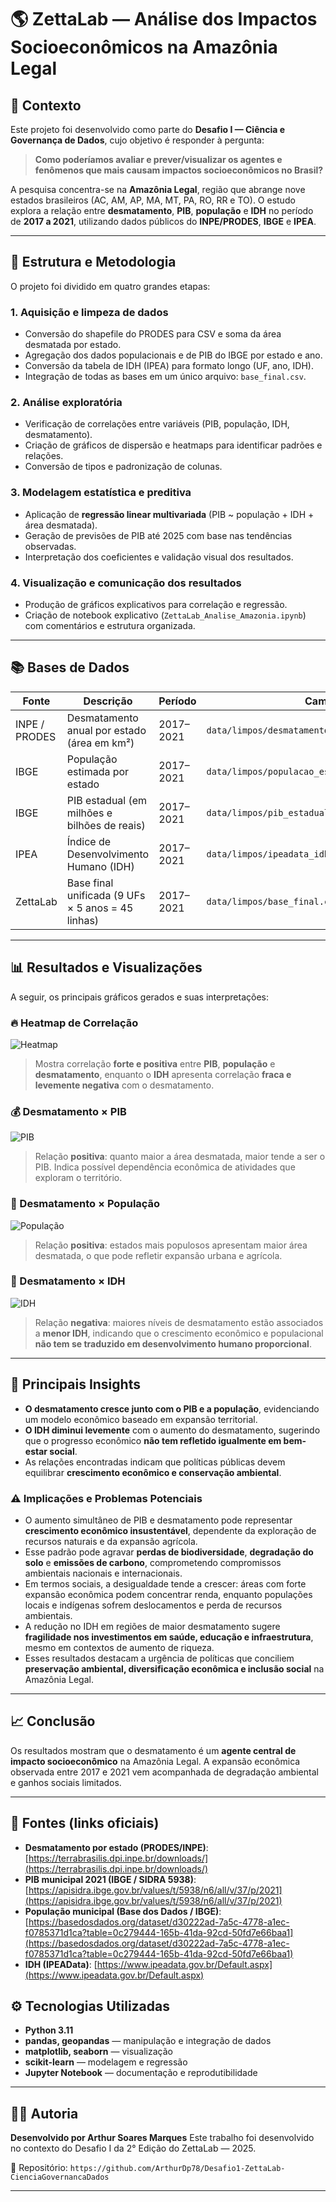 # 🌎 ZettaLab — Análise dos Impactos Socioeconômicos na Amazônia Legal

## 🧭 Contexto

Este projeto foi desenvolvido como parte do **Desafio I — Ciência e Governança de Dados**, cujo objetivo é responder à pergunta:

> **Como poderíamos avaliar e prever/visualizar os agentes e fenômenos que mais causam impactos socioeconômicos no Brasil?**

A pesquisa concentra-se na **Amazônia Legal**, região que abrange nove estados brasileiros (AC, AM, AP, MA, MT, PA, RO, RR e TO). O estudo explora a relação entre **desmatamento**, **PIB**, **população** e **IDH** no período de **2017 a 2021**, utilizando dados públicos do **INPE/PRODES**, **IBGE** e **IPEA**.

---

## 🧩 Estrutura e Metodologia

O projeto foi dividido em quatro grandes etapas:

### 1. Aquisição e limpeza de dados

* Conversão do shapefile do PRODES para CSV e soma da área desmatada por estado.
* Agregação dos dados populacionais e de PIB do IBGE por estado e ano.
* Conversão da tabela de IDH (IPEA) para formato longo (UF, ano, IDH).
* Integração de todas as bases em um único arquivo: `base_final.csv`.

### 2. Análise exploratória

* Verificação de correlações entre variáveis (PIB, população, IDH, desmatamento).
* Criação de gráficos de dispersão e heatmaps para identificar padrões e relações.
* Conversão de tipos e padronização de colunas.

### 3. Modelagem estatística e preditiva

* Aplicação de **regressão linear multivariada** (PIB ~ população + IDH + área desmatada).
* Geração de previsões de PIB até 2025 com base nas tendências observadas.
* Interpretação dos coeficientes e validação visual dos resultados.

### 4. Visualização e comunicação dos resultados

* Produção de gráficos explicativos para correlação e regressão.
* Criação de notebook explicativo (`ZettaLab_Analise_Amazonia.ipynb`) com comentários e estrutura organizada.

---

## 📚 Bases de Dados

| Fonte         | Descrição                                         | Período   | Caminho                                           |
| ------------- | ------------------------------------------------- | --------- | ------------------------------------------------- |
| INPE / PRODES | Desmatamento anual por estado (área em km²)       | 2017–2021 | `data/limpos/desmatamento_2017-2021.csv`          |
| IBGE          | População estimada por estado                     | 2017–2021 | `data/limpos/populacao_estadual_2017-2021.csv`    |
| IBGE          | PIB estadual (em milhões e bilhões de reais)      | 2017–2021 | `data/limpos/pib_estadual_amazonia_2017_2021.csv` |
| IPEA          | Índice de Desenvolvimento Humano (IDH)            | 2017–2021 | `data/limpos/ipeadata_idh_2017-2021.csv`          |
| ZettaLab      | Base final unificada (9 UFs × 5 anos = 45 linhas) | 2017–2021 | `data/limpos/base_final.csv`                      |

---

## 📊 Resultados e Visualizações

A seguir, os principais gráficos gerados e suas interpretações:

### 🔥 Heatmap de Correlação

![Heatmap](img/heatmap.png)

> Mostra correlação **forte e positiva** entre **PIB**, **população** e **desmatamento**, enquanto o **IDH** apresenta correlação **fraca e levemente negativa** com o desmatamento.

### 💰 Desmatamento × PIB

![PIB](img/desmatamento_pib.png)

> Relação **positiva**: quanto maior a área desmatada, maior tende a ser o PIB. Indica possível dependência econômica de atividades que exploram o território.

### 👥 Desmatamento × População

![População](img/desmatamento_populacao.png)

> Relação **positiva**: estados mais populosos apresentam maior área desmatada, o que pode refletir expansão urbana e agrícola.

### 🌱 Desmatamento × IDH

![IDH](img/desmatamento_idh.png)

> Relação **negativa**: maiores níveis de desmatamento estão associados a **menor IDH**, indicando que o crescimento econômico e populacional **não tem se traduzido em desenvolvimento humano proporcional**.

---

## 🧠 Principais Insights

* **O desmatamento cresce junto com o PIB e a população**, evidenciando um modelo econômico baseado em expansão territorial.
* **O IDH diminui levemente** com o aumento do desmatamento, sugerindo que o progresso econômico **não tem refletido igualmente em bem-estar social**.
* As relações encontradas indicam que políticas públicas devem equilibrar **crescimento econômico e conservação ambiental**.

### ⚠️ Implicações e Problemas Potenciais

* O aumento simultâneo de PIB e desmatamento pode representar **crescimento econômico insustentável**, dependente da exploração de recursos naturais e da expansão agrícola.
* Esse padrão pode agravar **perdas de biodiversidade**, **degradação do solo** e **emissões de carbono**, comprometendo compromissos ambientais nacionais e internacionais.
* Em termos sociais, a desigualdade tende a crescer: áreas com forte expansão econômica podem concentrar renda, enquanto populações locais e indígenas sofrem deslocamentos e perda de recursos ambientais.
* A redução no IDH em regiões de maior desmatamento sugere **fragilidade nos investimentos em saúde, educação e infraestrutura**, mesmo em contextos de aumento de riqueza.
* Esses resultados destacam a urgência de políticas que conciliem **preservação ambiental, diversificação econômica e inclusão social** na Amazônia Legal.

---

## 📈 Conclusão 

Os resultados mostram que o desmatamento é um **agente central de impacto socioeconômico** na Amazônia Legal. A expansão econômica observada entre 2017 e 2021 vem acompanhada de degradação ambiental e ganhos sociais limitados.

---

## 🔗 Fontes (links oficiais)

* **Desmatamento por estado (PRODES/INPE)**: [https://terrabrasilis.dpi.inpe.br/downloads/](https://terrabrasilis.dpi.inpe.br/downloads/)
* **PIB municipal 2021 (IBGE / SIDRA 5938)**: [https://apisidra.ibge.gov.br/values/t/5938/n6/all/v/37/p/2021](https://apisidra.ibge.gov.br/values/t/5938/n6/all/v/37/p/2021)
* **População municipal (Base dos Dados / IBGE)**: [https://basedosdados.org/dataset/d30222ad-7a5c-4778-a1ec-f0785371d1ca?table=0c279444-165b-41da-92cd-50fd7e66baa1](https://basedosdados.org/dataset/d30222ad-7a5c-4778-a1ec-f0785371d1ca?table=0c279444-165b-41da-92cd-50fd7e66baa1)
* **IDH (IPEAData)**: [https://www.ipeadata.gov.br/Default.aspx](https://www.ipeadata.gov.br/Default.aspx)

## ⚙️ Tecnologias Utilizadas

* **Python 3.11**
* **pandas, geopandas** — manipulação e integração de dados
* **matplotlib, seaborn** — visualização
* **scikit-learn** — modelagem e regressão
* **Jupyter Notebook** — documentação e reprodutibilidade

---

## 👩‍💻 Autoria

**Desenvolvido por Arthur Soares Marques**
Este trabalho foi desenvolvido no contexto do Desafio I da 2° Edição do ZettaLab — 2025.

📂 Repositório: `https://github.com/ArthurDp78/Desafio1-ZettaLab-CienciaGovernancaDados`

---
